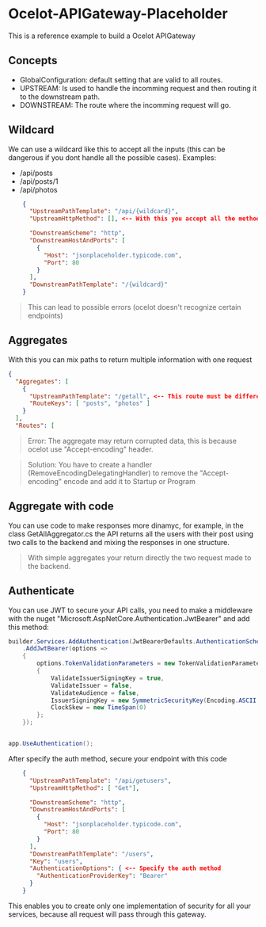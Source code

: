 # Ocelot-APIGateway-Placeholder
This is a reference example to build a Ocelot APIGateway 

## Concepts
- GlobalConfiguration: default setting that are valid to all routes.
- UPSTREAM: Is used to handle the incomming request and then routing it to the downstream path.
- DOWNSTREAM: The route where the incomming request will go.

## Wildcard
We can use a wildcard like this to accept all the inputs (this can be dangerous if you dont handle all the possible cases).
Examples:
- /api/posts
- /api/posts/1
- /api/photos

```json
    {
      "UpstreamPathTemplate": "/api/{wildcard}",
      "UpstreamHttpMethod": [], <-- With this you accept all the methods (PUT, GET, POST, DELETE)

      "DownstreamScheme": "http",
      "DownstreamHostAndPorts": [
        {
          "Host": "jsonplaceholder.typicode.com",
          "Port": 80
        }
      ],
      "DownstreamPathTemplate": "/{wildcard}"
    }
```
> This can lead to possible errors (ocelot doesn't recognize certain endpoints)

## Aggregates
With this you can mix paths to return multiple information with one request
```json
{
  "Aggregates": [
    {
      "UpstreamPathTemplate": "/getall", <-- This route must be different to "/api/" because ocelot could confuse between aggregates and routing
      "RouteKeys": [ "posts", "photos" ]
    }
  ],
  "Routes": [
```

> Error: The aggregate may return corrupted data, this is because ocelot use "Accept-encoding" header.

> Solution: You have to create a handler (RemoveEncodingDelegatingHandler) to remove the "Accept-encoding" encode and add it to Startup or Program

## Aggregate with code
You can use code to make responses more dinamyc, for example, in the class GetAllAggregator.cs the API returns all the users with their post using two calls to the backend and mixing the responses in one structure. 
 > With simple aggregates your return directly the two request made to the backend.

## Authenticate
You can use JWT to secure your API calls, you need to make a middleware with the nuget "Microsoft.AspNetCore.Authentication.JwtBearer" and add this method:
```csharp
builder.Services.AddAuthentication(JwtBearerDefaults.AuthenticationScheme) // When you specify an endpoint to authenticate, the request needs aprove this auth
	.AddJwtBearer(options =>
	{
		options.TokenValidationParameters = new TokenValidationParameters
		{
			ValidateIssuerSigningKey = true,
			ValidateIssuer = false,
			ValidateAudience = false,
			IssuerSigningKey = new SymmetricSecurityKey(Encoding.ASCII.GetBytes("MyAnonymousSecretKey")),
			ClockSkew = new TimeSpan(0)
		};
	});


app.UseAuthentication();
```
After specify the auth method, secure your endpoint with this code
```json
    {
      "UpstreamPathTemplate": "/api/getusers",
      "UpstreamHttpMethod": [ "Get"],

      "DownstreamScheme": "http",
      "DownstreamHostAndPorts": [
        {
          "Host": "jsonplaceholder.typicode.com",
          "Port": 80
        }
      ],
      "DownstreamPathTemplate": "/users",
      "Key": "users",
      "AuthenticationOptions": { <-- Specify the auth method
        "AuthenticationProviderKey": "Bearer"
      }
    }
```
This enables you to create only one implementation of security for all your services, because all request will pass through this gateway.
